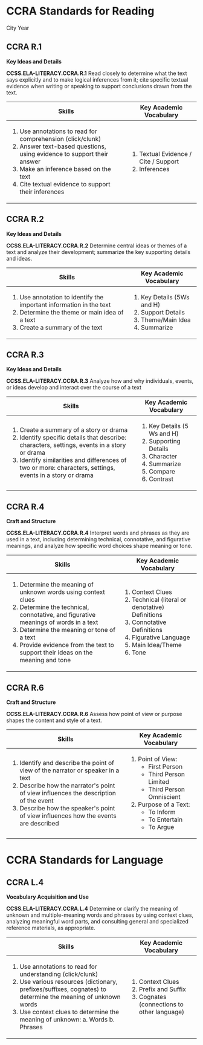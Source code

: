 # CCRA Standards for Reading

City Year 



## CCRA R.1

**Key Ideas and Details**

__CCSS.ELA-LITERACY.CCRA.R.1__
Read closely to determine what the text says explicitly and to make logical inferences from it; cite specific textual evidence when writing or speaking to support conclusions drawn from the text.

| Skills  | Key Academic Vocabulary  |
|---|---|
| <ol><li>Use annotations to read for comprehension (click/clunk)</li><li>Answer text-based questions, using evidence to support their answer</li><li>Make an inference based on the text</li><li>Cite textual evidence to support their inferences</li></ol>  |  <ol><li>Textual Evidence / Cite / Support</li><li>Inferences</li></ol> |


## CCRA R.2

**Key Ideas and Details**

__CCSS.ELA-LITERACY.CCRA.R.2__
Determine central ideas or themes of a text and analyze their development; summarize
the key supporting details and ideas.

| Skills  | Key Academic Vocabulary  |
|---|---|
| <ol><li>Use annotation to identify the important information in the text</li><li>Determine the theme or main idea of a text</li><li>Create a summary of the text</li></ol>  | <ol><li>Key Details (5Ws and H)</li><li>Support Details</li><li>Theme/Main Idea</li><li>Summarize</li></ol>   |


## CCRA R.3

**Key Ideas and Details**

__CCSS.ELA-LITERACY.CCRA.R.3__
Analyze how and why individuals, events, or ideas develop and interact over the course of a text

| Skills  | Key Academic Vocabulary  |
|---|---|
| <ol><li>Create a summary of a story or drama</li><li>Identify specific details that describe: characters, settings, events in a story or drama</li><li>Identify similarities and differences of two or more: characters, settings, events in a story or drama</li></ol> | <ol><li>Key Details (5 Ws and H)</li><li>Supporting Details</li><li>Character</li><li>Summarize</li><li>Compare</li><li>Contrast</li></ol> |

## CCRA R.4

**Craft and Structure**

__CCSS.ELA-LITERACY.CCRA.R.4__
Interpret words and phrases as they are used in a text, including determining technical, connotative, and figurative meanings, and analyze how specific word choices shape meaning or tone.

| Skills  | Key Academic Vocabulary  |
|---|---|
| <ol><li>Determine the meaning of unknown words using context clues</li><li>Determine the technical, connotative, and figurative meanings of words in a text</li><li>Determine the meaning or tone of a text</li><li>Provide evidence from the text to support their ideas on the meaning and tone</li></ol> | <ol><li>Context Clues</li><li>Technical (literal or denotative) Definitions</li><li>Connotative Definitions</li><li>Figurative Language</li><li>Main Idea/Theme</li><li>Tone</li></ol> |


## CCRA R.6

**Craft and Structure**

__CCSS.ELA-LITERACY.CCRA.R.6__
Assess how point of view or purpose shapes the content and style of a text.

| Skills  | Key Academic Vocabulary  |
|---|---|
| <ol><li>Identify and describe the point of view of the narrator or speaker in a text</li><li>Describe how the narrator's point of view influences the description of the event</li><li>Describe how the speaker's point of view influences how the events are described</li></ol> | <ol><li>Point of View: <ul><li>First Person</li><li>Third Person Limited</li><li>Third Person Omniscient</li></ul></li><li>Purpose of a Text: <ul><li>To Inform</li><li>To Entertain</li><li>To Argue</li></ul></li></ol>

# CCRA Standards for Language

## CCRA L.4

**Vocabulary Acquisition and Use**

__CCSS.ELA-LITERACY.CCRA.L.4__
Determine or clarify the meaning of unknown and multiple-meaning words and phrases by using context clues, analyzing meaningful word parts, and consulting general and specialized reference materials, as appropriate.

| Skills  | Key Academic Vocabulary  |
|---|---|
| <ol><li>Use annotations to read for understanding (click/clunk)</li><li>Use various resources (dictionary, prefixes/suffixes, cognates) to determine the meaning of unknown words</li><li>Use context clues to determine the meaning of unknown: a. Words b. Phrases</li></ol> | <ol><li>Context Clues</li><li>Prefix and Suffix</li><li>Cognates (connections to other language)</li></ol> |

